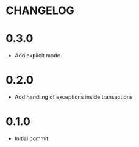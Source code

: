 # CHANGELOG

# 0.3.0

- Add explicit mode

# 0.2.0

- Add handling of exceptions inside transactions

# 0.1.0

- Initial commit
